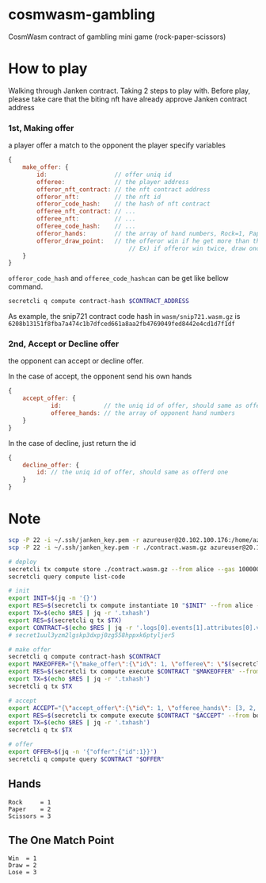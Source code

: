 # cosmwasm-gambling
CosmWasm contract of gambling mini game (rock-paper-scissors)

# How to play
Walking through Janken contract. Taking 2 steps to play with.
Before play, please take care that the biting nft have already approve Janken contract address

### 1st, Making offer
a player offer a match to the opponent
the player specify variables

```javascript
{
	make_offer: {
		id:                   // offer uniq id
		offeree:              // the player address
		offeror_nft_contract: // the nft contract address
		offeror_nft:          // the nft id
		offeror_code_hash:    // the hash of nft contract
		offeree_nft_contract: // ...
		offeree_nft:          // ...
		offeree_code_hash:    // ... 
		offeror_hands:        // the array of hand numbers, Rock=1, Paper=2, Scissors=3
		offeror_draw_point:   // the offeror win if he get more than this total point, win=1 point, draw=0 point, lose=-1 point
	                              // Ex) if offeror win twice, draw once and lose once, then the total point is "1".
	}
}
```

`offeror_code_hash` and `offeree_code_hashcan` can be get like bellow command.
```sh
secretcli q compute contract-hash $CONTRACT_ADDRESS
```
As example, the snip721 contract code hash in `wasm/snip721.wasm.gz` is `6208b13151f8fba7a474c1b7dfced661a8aa2fb4769049fed8442e4cd1d7f1df`

### 2nd, Accept or Decline offer
the opponent can accept or decline offer.

In the case of accept, the opponent send his own hands
```javascript
{
	accept_offer: {
    		id:            // the uniq id of offer, should same as offerd one
    		offeree_hands: // the array of opponent hand numbers
	}
}
```

In the case of decline, just return the id
```javascript
{
	decline_offer: {
		id: // the uniq id of offer, should same as offerd one
	}
}
```


# Note
```sh
scp -P 22 -i ~/.ssh/janken_key.pem -r azureuser@20.102.100.176:/home/azureuser/tak/cosmwasm-gambling/contract.wasm.gz ./
scp -P 22 -i ~/.ssh/janken_key.pem -r ./contract.wasm.gz azureuser@20.121.139.233:/home/azureuser/lab/cosmwasm-gambling/

# deploy
secretcli tx compute store ./contract.wasm.gz --from alice --gas 10000000 -y
secretcli query compute list-code

# init
export INIT=$(jq -n '{}')
export RES=$(secretcli tx compute instantiate 10 "$INIT" --from alice --label janken10 -y --gas 1000000)
export TX=$(echo $RES | jq -r '.txhash')
export RES=$(secretcli q tx $TX)
export CONTRACT=$(echo $RES | jq -r '.logs[0].events[1].attributes[0].value')
# secret1uul3yzm2lgskp3dxpj0zg558hppxk6ptyljer5

# make offer
secretcli q compute contract-hash $CONTRACT
export MAKEOFFER="{\"make_offer\":{\"id\": 1, \"offeree\": \"$(secretcli keys show bob -a)\", \"offeror_nft_contract\": \"secret1dp972qfjp362m7slfjsvzg6w72ky5reu5he4es\", \"offeror_nft\": \"optional_ID_of_new_token\", \"offeror_code_hash\": \"6208b13151f8fba7a474c1b7dfced661a8aa2fb4769049fed8442e4cd1d7f1df\", \"offeree_nft_contract\": \"secret1dp972qfjp362m7slfjsvzg6w72ky5reu5he4es\", \"offeree_nft\": \"optional_ID_of_new_token2\", \"offeree_code_hash\": \"6208b13151f8fba7a474c1b7dfced661a8aa2fb4769049fed8442e4cd1d7f1df\", \"offeror_hands\": [1, 2, 3], \"offeror_draw_point\": 2}}"
export RES=$(secretcli tx compute execute $CONTRACT "$MAKEOFFER" --from alice -y)
export TX=$(echo $RES | jq -r '.txhash')
secretcli q tx $TX

# accept
export ACCEPT="{\"accept_offer\":{\"id\": 1, \"offeree_hands\": [3, 2, 1]}}"
export RES=$(secretcli tx compute execute $CONTRACT "$ACCEPT" --from bob -y)
export TX=$(echo $RES | jq -r '.txhash')
secretcli q tx $TX

# offer
export OFFER=$(jq -n '{"offer":{"id":1}}')
secretcli q compute query $CONTRACT "$OFFER"
```

## Hands
```
Rock     = 1
Paper    = 2
Scissors = 3
```

## The One Match Point
```
Win  = 1
Draw = 2
Lose = 3
```
